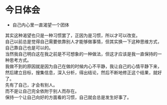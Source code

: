 # 今日体会
* 自己内心里一直渴望一个团体

其实这种渴望也只是一种习惯罢了，正因为是习惯，所以才可以改变。  
自己以前总是觉得自己需要依靠别人才能够做事情，但其实换一下这种思维方式，自己靠自己也是可以的。  
当然我自己明白这在我之前是不可想象的一种做法，但这才应该是我一直保持的一种思考方式。  
我做不到的原因就是因为自己在做的时候内心不平静，我让自己的心情平静下来，然后建立目标，搜集信息，深入分析，得出结论，然后不断地修正这个结果，就好了。  
先有了自己，才会有别人。  
而不是让自己完全依附于别人而存在。  
保持一个让自己向好的方面看的习惯，自己就会总是发生好事了。  